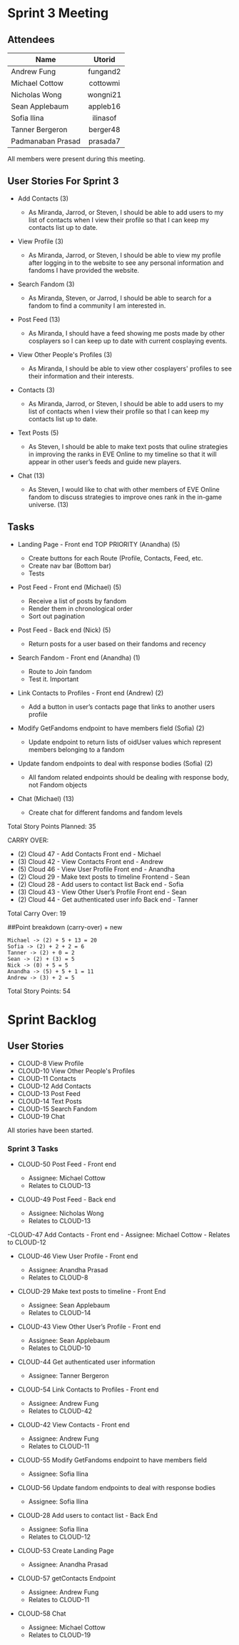 # Sprint 3 Meeting

## Attendees

| Name              | Utorid       |
| ----------------- |:------------:|
| Andrew Fung       | fungand2     |
| Michael Cottow    | cottowmi     |
| Nicholas Wong     | wongni21     |
| Sean Applebaum    | appleb16     |
| Sofia Ilina       | ilinasof     |
| Tanner Bergeron   | berger48     |
| Padmanaban Prasad | prasada7     |

All members were present during this meeting.

## User Stories For Sprint 3
- Add Contacts (3)
    - As Miranda, Jarrod, or Steven, I should be able to add users to my list of contacts when I view their profile so that I can keep my contacts list up to date.

- View Profile (3) 
    - As Miranda, Jarrod, or Steven, I should be able to view my profile after logging in to the website to see any personal information and fandoms I have provided the website.

- Search Fandom (3)
    - As Miranda, Steven, or Jarrod, I should be able to search for a fandom to find a community I am interested in.

- Post Feed (13)
    - As Miranda, I should have a feed showing me posts made by other cosplayers so I can keep up to date with current cosplaying events.

- View Other People's Profiles (3)
    - As Miranda, I should be able to view other cosplayers' profiles to see their information and their interests.

- Contacts (3)
    - As Miranda, Jarrod, or Steven, I should be able to add users to my list of contacts when I view their profile so that I can keep my contacts list up to date.

- Text Posts (5)
    - As Steven, I should be able to make text posts that ouline strategies in improving the ranks in EVE Online to my timeline so that it will appear in other user’s feeds and guide new players.

- Chat (13)
    - As Steven, I would like to chat with other members of EVE Online fandom to discuss strategies to improve ones rank in the in-game universe. (13)

## Tasks

* Landing Page - Front end TOP PRIORITY (Anandha) (5)
    * Create buttons for each Route (Profile, Contacts, Feed, etc.
    * Create nav bar (Bottom bar)
    * Tests

* Post Feed - Front end (Michael) (5)
    * Receive a list of posts by fandom
    * Render them in chronological order
    * Sort out pagination

* Post Feed - Back end (Nick) (5)
    * Return posts for a user based on their fandoms and recency

* Search Fandom - Front end (Anandha) (1)
    * Route to Join fandom
    * Test it. Important

* Link Contacts to Profiles - Front end (Andrew) (2)
    * Add a button in user’s contacts page that links to another users profile

* Modify GetFandoms endpoint to have members field (Sofia) (2)
    * Update endpoint to return lists of oidUser values which represent members belonging to a fandom  

* Update fandom endpoints to deal with response bodies (Sofia) (2)
    * All fandom related endpoints should be dealing with response body, not Fandom objects

* Chat (Michael) (13)
    * Create chat for different fandoms and fandom levels

Total Story Points Planned: 35

CARRY OVER:
- (2) Cloud 47 - Add Contacts Front end - Michael
- (3) Cloud 42 -  View Contacts Front end - Andrew
- (5) Cloud 46 - View User Profile Front end - Anandha
- (2) Cloud 29 - Make text posts to timeline Frontend - Sean
- (2) Cloud 28 - Add users to contact list Back end - Sofia
- (3) Cloud 43 - View Other User’s Profile Front end - Sean
- (2) Cloud 44 - Get authenticated user info Back end - Tanner

Total Carry Over: 19


##Point breakdown (carry-over) + new

    Michael -> (2) + 5 + 13 = 20
    Sofia -> (2) + 2 + 2 = 6
    Tanner -> (2) + 0 = 2
    Sean -> (2) + (3) = 5
    Nick -> (0) + 5 = 5
    Anandha -> (5) + 5 + 1 = 11
    Andrew -> (3) + 2 = 5
    
Total Story Points: 54

# Sprint Backlog
## User Stories
- CLOUD-8 View Profile
- CLOUD-10 View Other People's Profiles
- CLOUD-11 Contacts
- CLOUD-12 Add Contacts
- CLOUD-13 Post Feed
- CLOUD-14 Text Posts
- CLOUD-15 Search Fandom
- CLOUD-19 Chat

All stories have been started.

### Sprint 3 Tasks

- CLOUD-50 Post Feed - Front end
    - Assignee: Michael Cottow
    - Relates to CLOUD-13

- CLOUD-49 Post Feed - Back end
    - Assignee: Nicholas Wong
    - Relates to CLOUD-13

-CLOUD-47 Add Contacts - Front end
    - Assignee: Michael Cottow 
    - Relates to CLOUD-12

- CLOUD-46 View User Profile - Front end
    - Assignee: Anandha Prasad
    - Relates to CLOUD-8

- CLOUD-29 Make text posts to timeline - Front End
    - Assignee: Sean Applebaum
    - Relates to CLOUD-14

- CLOUD-43 View Other User’s Profile - Front end
    - Assignee: Sean Applebaum
    - Relates to CLOUD-10

- CLOUD-44 Get authenticated user information
    - Assignee: Tanner Bergeron 

- CLOUD-54 Link Contacts to Profiles - Front end
    - Assignee: Andrew Fung
    - Relates to CLOUD-42

- CLOUD-42 View Contacts - Front end
    - Assignee: Andrew Fung 
    - Relates to CLOUD-11

- CLOUD-55 Modify GetFandoms endpoint to have members field
    - Assignee: Sofia Ilina 

- CLOUD-56 Update fandom endpoints to deal with response bodies
    - Assignee: Sofia Ilina 

- CLOUD-28 Add users to contact list - Back End
    - Assignee: Sofia Ilina
    - Relates to CLOUD-12

- CLOUD-53 Create Landing Page
    - Assignee: Anandha Prasad 

- CLOUD-57 getContacts Endpoint
    - Assignee: Andrew Fung
    - Relates to CLOUD-11

- CLOUD-58 Chat
    - Assignee: Michael Cottow
    - Relates to CLOUD-19
